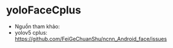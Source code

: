 # yoloFaceCplus
- Nguồn tham khảo:
- yolov5 cplus: https://github.com/FeiGeChuanShu/ncnn_Android_face/issues
